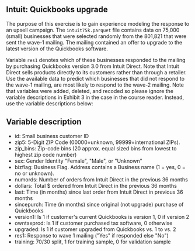## Intuit: Quickbooks upgrade

The purpose of this exercise is to gain experience modeling the response to an upsell campaign. The `intuit75k.parquet` file contains data on 75,000 (small) businesses that were selected randomly from the 801,821 that were sent the wave-1 mailing. The mailing contained an offer to upgrade to the latest version of the Quickbooks software.

Variable `res1` denotes which of these businesses responded to the mailing by purchasing Quickbooks version 3.0 from Intuit Direct. Note that Intuit Direct sells products directly to its customers rather than through a retailer. Use the available data to predict which businesses that did not respond to the wave-1 mailing, are most likely to respond to the wave-2 mailing. Note that variables were added, deleted, and recoded so please ignore the variable descriptions in Exhibit 3 in the case in the course reader. Instead, use the variable descriptions below:

## Variable description

* id: Small business customer ID
* zip5: 5-Digit ZIP Code (00000=unknown, 99999=international ZIPs).
* zip_bins: Zip-code bins (20 approx. equal sized bins from lowest to highest zip code number)
* sex: Gender Identity "Female", "Male", or "Unknown"
* bizflag: Business Flag.  Address contains a Business name (1 = yes, 0 = no or unknown).
* numords: Number of orders from Intuit Direct in the previous 36 months
* dollars: Total $ ordered from Intuit Direct in the previous 36 months
* last: Time (in months) since last order from Intuit Direct in previous 36 months
* sincepurch: Time (in months) since original (not upgrade) purchase of Quickbooks
* version1: Is 1 if customer's current Quickbooks is version 1, 0 if version 2
* owntaxprod: Is 1 if customer purchased tax software, 0 otherwise
* upgraded: Is 1 if customer upgraded from Quickbooks vs. 1 to vs. 2
* res1: Response to wave 1 mailing ("Yes" if responded else "No")
* training: 70/30 split, 1 for training sample, 0 for validation sample
